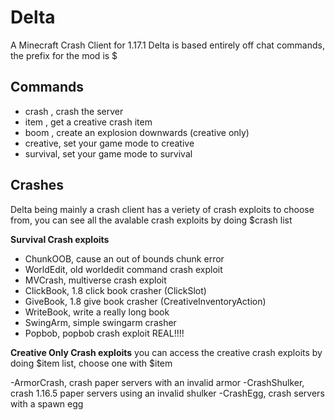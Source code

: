 # Delta

A Minecraft Crash Client for 1.17.1
Delta is based entirely off chat commands, the prefix for the mod is $

## Commands

- crash <mode> <power> <power>, crash the server
- item <item>, get a creative crash item
- boom <power>, create an explosion downwards (creative only)
- creative, set your game mode to creative
- survival, set your game mode to survival

## Crashes
Delta being mainly a crash client has a veriety of crash exploits to choose from, you can see all the avalable crash exploits by doing $crash list

**Survival Crash exploits**
  
- ChunkOOB, cause an out of bounds chunk error
- WorldEdit, old worldedit command crash exploit
- MVCrash, multiverse crash exploit
- ClickBook, 1.8 click book crasher (ClickSlot)
- GiveBook, 1.8 give book crasher (CreativeInventoryAction)
- WriteBook, write a really long book
- SwingArm, simple swingarm crasher
- Popbob, popbob crash exploit REAL!!!!

  
**Creative Only Crash exploits**
you can access the creative crash exploits by doing $item list, choose one with $item <item>

-ArmorCrash, crash paper servers with an invalid armor
-CrashShulker, crash 1.16.5 paper servers using an invalid shulker
-CrashEgg, crash servers with a spawn egg
